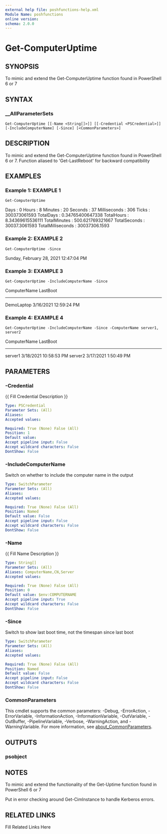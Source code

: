 ```yaml
---
external help file: poshfunctions-help.xml
Module Name: poshfunctions
online version: 
schema: 2.0.0
---
```


# Get-ComputerUptime

## SYNOPSIS

To mimic and extend the Get-ComputerUptime function found in PowerShell 6 or 7

## SYNTAX

### __AllParameterSets

```
Get-ComputerUptime [[-Name <String[]>]] [[-Credential <PSCredential>]] [-IncludeComputerName] [-Since] [<CommonParameters>]
```

## DESCRIPTION

To mimic and extend the Get-ComputerUptime function found in PowerShell 6 or 7.
Function aliased to 'Get-LastReboot' for backward compatibility


## EXAMPLES

### Example 1: EXAMPLE 1

```
Get-ComputerUptime
```

Days              : 0
Hours             : 8
Minutes           : 20
Seconds           : 37
Milliseconds      : 306
Ticks             : 300373061593
TotalDays         : 0.34765400647338
TotalHours        : 8.34369615536111
TotalMinutes      : 500.621769321667
TotalSeconds      : 30037.3061593
TotalMilliseconds : 30037306.1593





### Example 2: EXAMPLE 2

```
Get-ComputerUptime -Since
```

Sunday, February 28, 2021 12:47:04 PM





### Example 3: EXAMPLE 3

```
Get-ComputerUptime -IncludeComputerName -Since
```

ComputerName LastBoot
------------ --------
DemoLaptop   3/16/2021 12:59:24 PM





### Example 4: EXAMPLE 4

```
Get-ComputerUptime -IncludeComputerName -Since -ComputerName server1, server2
```

ComputerName LastBoot
------------ --------
server1      3/18/2021 10:58:53 PM
server2      3/17/2021 1:50:49 PM






## PARAMETERS

### -Credential

{{ Fill Credential Description }}

```yaml
Type: PSCredential
Parameter Sets: (All)
Aliases: 
Accepted values: 

Required: True (None) False (All)
Position: 1
Default value: 
Accept pipeline input: False
Accept wildcard characters: False
DontShow: False
```

### -IncludeComputerName

Switch on whether to include the computer name in the output

```yaml
Type: SwitchParameter
Parameter Sets: (All)
Aliases: 
Accepted values: 

Required: True (None) False (All)
Position: Named
Default value: False
Accept pipeline input: False
Accept wildcard characters: False
DontShow: False
```

### -Name

{{ Fill Name Description }}

```yaml
Type: String[]
Parameter Sets: (All)
Aliases: ComputerName,CN,Server
Accepted values: 

Required: True (None) False (All)
Position: 0
Default value: $env:COMPUTERNAME
Accept pipeline input: True
Accept wildcard characters: False
DontShow: False
```

### -Since

Switch to show last boot time, not the timespan since last boot

```yaml
Type: SwitchParameter
Parameter Sets: (All)
Aliases: 
Accepted values: 

Required: True (None) False (All)
Position: Named
Default value: False
Accept pipeline input: False
Accept wildcard characters: False
DontShow: False
```


### CommonParameters

This cmdlet supports the common parameters: -Debug, -ErrorAction, -ErrorVariable, -InformationAction, -InformationVariable, -OutVariable, -OutBuffer, -PipelineVariable, -Verbose, -WarningAction, and -WarningVariable. For more information, see [about_CommonParameters](http://go.microsoft.com/fwlink/?LinkID=113216).

## OUTPUTS

### psobject



## NOTES

To mimic and extend the functionality of the Get-Uptime function found in PowerShell 6 or 7

Put in error checking around Get-CimInstance to handle Kerberos errors.


## RELATED LINKS

Fill Related Links Here

